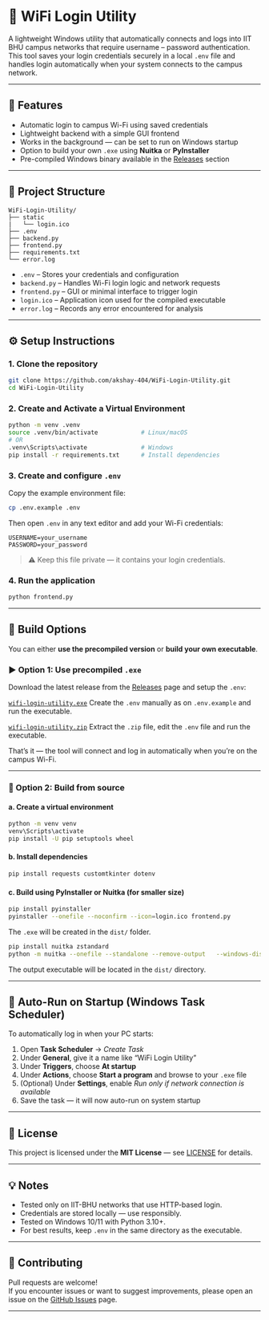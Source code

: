 # 🛜 WiFi Login Utility

A lightweight Windows utility that automatically connects and logs into IIT BHU campus networks that require username – password authentication.
This tool saves your login credentials securely in a local `.env` file and handles login automatically when your system connects to the campus network.

---

## 🚀 Features

- Automatic login to campus Wi-Fi using saved credentials  
- Lightweight backend with a simple GUI frontend  
- Works in the background — can be set to run on Windows startup  
- Option to build your own `.exe` using **Nuitka** or **PyInstaller**  
- Pre-compiled Windows binary available in the [Releases](../../releases) section  

---

## 📁 Project Structure

```
WiFi-Login-Utility/
├── static
|   └── login.ico
├── .env
├── backend.py
├── frontend.py
├── requirements.txt
└── error.log
```

- `.env` – Stores your credentials and configuration  
- `backend.py` – Handles Wi-Fi login logic and network requests  
- `frontend.py` – GUI or minimal interface to trigger login  
- `login.ico` – Application icon used for the compiled executable
- `error.log` – Records any error encountered for analysis

---

## ⚙️ Setup Instructions

### 1. Clone the repository

```bash
git clone https://github.com/akshay-404/WiFi-Login-Utility.git
cd WiFi-Login-Utility

```
### 2. Create and Activate a Virtual Environment

```bash
python -m venv .venv
source .venv/bin/activate            # Linux/macOS
# OR
.venv\Scripts\activate               # Windows
pip install -r requirements.txt      # Install dependencies
```

### 3. Create and configure `.env`

Copy the example environment file:

```bash
cp .env.example .env
```

Then open `.env` in any text editor and add your Wi-Fi credentials:

```
USERNAME=your_username
PASSWORD=your_password
```

> ⚠️ Keep this file private — it contains your login credentials.

### 4. Run the application

```bash
python frontend.py
```

---

## 🧱 Build Options

You can either **use the precompiled version** or **build your own executable**.

### ▶️ Option 1: Use precompiled `.exe`

Download the latest release from the [Releases](../../releases) page and setup the `.env`:

[```wifi-login-utility.exe```](https://github.com/akshay-404/WiFi-Login-Utility/releases/download/v1.0.0/wifi-login-utility.exe) Create the `.env` manually as on `.env.example` and run the executable.

[```wifi-login-utility.zip```](https://github.com/akshay-404/WiFi-Login-Utility/releases/download/v1.0.0/wifi-login-utility.zip) Extract the `.zip` file, edit the `.env` file and run the executable.


That’s it — the tool will connect and log in automatically when you’re on the campus Wi-Fi.

---

### 🧩 Option 2: Build from source

#### a. Create a virtual environment

```bash
python -m venv venv
venv\Scripts\activate
pip install -U pip setuptools wheel
```

#### b. Install dependencies
```bash
pip install requests customtkinter dotenv
```

#### c. Build using **PyInstaller** or **Nuitka** (for smaller size)

```bash
pip install pyinstaller
pyinstaller --onefile --noconfirm --icon=login.ico frontend.py
```
The `.exe` will be created in the `dist/` folder.

```bash
pip install nuitka zstandard
python -m nuitka --onefile --standalone --remove-output   --windows-disable-console --windows-icon-from-ico=login.ico   --lto=yes frontend.py
```
The output executable will be located in the `dist/` directory.

---

## 🔁 Auto-Run on Startup (Windows Task Scheduler)

To automatically log in when your PC starts:

1. Open **Task Scheduler** → *Create Task*  
2. Under **General**, give it a name like “WiFi Login Utility”  
3. Under **Triggers**, choose **At startup**  
4. Under **Actions**, choose **Start a program** and browse to your `.exe` file  
5. (Optional) Under **Settings**, enable *Run only if network connection is available*  
6. Save the task — it will now auto-run on system startup

---

## 🪪 License

This project is licensed under the **MIT License** — see [LICENSE](LICENSE) for details.

---

## 💡 Notes

- Tested only on IIT-BHU networks that use HTTP-based login.  
- Credentials are stored locally — use responsibly.  
- Tested on Windows 10/11 with Python 3.10+.  
- For best results, keep `.env` in the same directory as the executable.

---

## 🤝 Contributing

Pull requests are welcome!  
If you encounter issues or want to suggest improvements, please open an issue on the [GitHub Issues](../../issues) page.

---

